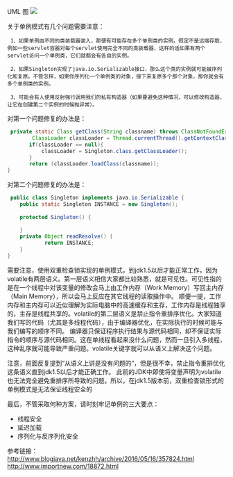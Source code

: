 
UML 图
![](http://ww1.sinaimg.cn/large/006mOQRagy1g3x2tq3ky5j30go059jrk.jpg)  


关于单例模式有几个问题需要注意：

     1、如果单例由不同的类装载器装入，那便有可能存在多个单例类的实例。假定不是远端存取，例如一些servlet容器对每个servlet使用完全不同的类装载器，这样的话如果有两个servlet访问一个单例类，它们就都会有各自的实例。

     2、如果Singleton实现了java.io.Serializable接口，那么这个类的实例就可能被序列化和复原。不管怎样，如果你序列化一个单例类的对象，接下来复原多个那个对象，那你就会有多个单例类的实例。

     3、可能会有人使用反射强行调用我们的私有构造器（如果要避免这种情况，可以修改构造器，让它在创建第二个实例的时候抛异常）。

对第一个问题修复的办法是：

```java
 private static Class getClass(String classname) throws ClassNotFoundException {
        ClassLoader classLoader = Thread.currentThread().getContextClassLoader();
       if(classLoader == null){ 
           classLoader = Singleton.class.getClassLoader();     
       }
       return (classLoader.loadClass(classname));
}
```
 
 对第二个问题修复的办法是： 
```java
 public class Singleton implements java.io.Serializable {     
    public static Singleton INSTANCE = new Singleton();     
      
    protected Singleton() {     
        
    }     
    private Object readResolve() {     
            return INSTANCE;     
    }    
}   
```
需要注意，使用双重检查锁实现的单例模式，到jdk1.5以后才能正常工作，因为
volatile有两层语义。第一层语义相信大家都比较熟悉，就是可见性。可见性指的是在一个线程中对该变量的修改会马上由工作内存（Work Memory）写回主内存（Main Memory），所以会马上反应在其它线程的读取操作中。
顺便一提，工作内存和主内存可以近似理解为实际电脑中的高速缓存和主存，工作内存是线程独享的，主存是线程共享的。volatile的第二层语义是禁止指令重排序优化。大家知道我们写的代码（尤其是多线程代码），由于编译器优化，在实际执行的时候可能与我们编写的顺序不同。
编译器只保证程序执行结果与源代码相同，却不保证实际指令的顺序与源代码相同。这在单线程看起来没什么问题，然而一旦引入多线程，这种乱序就可能导致严重问题。volatile关键字就可以从语义上解决这个问题。

注意，前面反复提到“从语义上讲是没有问题的”，但是很不幸，禁止指令重排优化这条语义直到jdk1.5以后才能正确工作。
此前的JDK中即使将变量声明为volatile也无法完全避免重排序所导致的问题。所以，在jdk1.5版本前，双重检查锁形式的单例模式是无法保证线程安全的

最后，不管采取何种方案，请时刻牢记单例的三大要点：

* 线程安全
* 延迟加载
* 序列化与反序列化安全

参考链接：  
http://www.blogjava.net/kenzhh/archive/2016/05/16/357824.html  
http://www.importnew.com/18872.html  